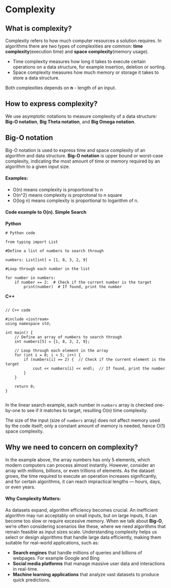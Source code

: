 # Complexity

## What is complexity?
Complexity refers to how much computer resources a solution requires. In algorithms there are two types of complexities are common: **time complexity**(execution time) and **space complexity**(memory usage).
- Time complexity measures how long it takes to execute certain operations on a data structure, for example insertion, deletion or sorting. 
- Space complexity measures how much memory or storage it takes to store a data structure.

Both complexities depends on **n** - length of an input.

## How to express complexity?
We use asymptotic notations to measure complexity of a data structure: **Big-O notation**, **Big Theta notation**, and **Big Omega notation**.

## Big-O notation
Big-O notation is used to express time and space complexity of an algorithm and data structure. **Big-O notation** is upper bound or worst-case complexity, indicating the most amount of time or memory required by an algorithm to a given input size.
#### Examples:
- O(n) means complexity is proportional to n
- O(n^2) means complexity is proprotonal to n square
- O(log n) means complexity is proportional to logarithm of n.

#### Code example to O(n). Simple Search

**Python** 
~~~
# Python code

from typing import List

#Define a list of numbers to search through

numbers: List[int] = [1, 8, 3, 2, 9]

#Loop through each number in the list

for number in numbers:
    if number == 2:  # Check if the current number is the target
        print(number)  # If found, print the number

~~~

**C++**
~~~

// C++ code

#include <iostream>
using namespace std;

int main() {
    // Define an array of numbers to search through
    int numbers[5] = {1, 8, 3, 2, 9};

    // Loop through each element in the array
    for (int i = 0; i < 5; i++) {
        if (numbers[i] == 2) {  // Check if the current element is the target
            cout << numbers[i] << endl;  // If found, print the number
        }
    }

    return 0;
}


~~~

In the linear search example, each number in `numbers` array is checked one-by-one to see if it matches to target, resulting O(n) time complexity.

The size of the input (size of `numbers` array) does not affect memory used by the code itself; only a constant amount of memory is needed, hence O(1) space complexity.


## Why we need to concern on complexity?
In the example above, the array numbers has only 5 elements, which modern computers can process almost instantly. However, consider an array with millions, billions, or even trillions of elements. As the dataset grows, the time required to execute an operation increases significantly, and for certain algorithms, it can reach impractical lengths — hours, days, or even years.

#### Why Complexity Matters:
As datasets expand, algorithm efficiency becomes crucial. An inefficient algorithm may run acceptably on small inputs, but on large inputs, it can become too slow or require excessive memory. When we talk about **Big-O**, we’re often considering scenarios like these, where we need algorithms that remain feasible as input sizes scale. Understanding complexity helps us select or design algorithms that handle large data efficiently, making them suitable for real-world applications, such as:

- **Search engines** that handle millions of queries and billions of webpages. For example Google and Bing
- **Social media platforms** that manage massive user data and interactions in real-time.
- **Machine learning applications** that analyze vast datasets to produce quick predictions.
